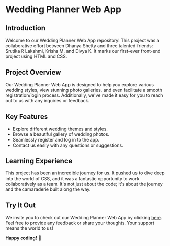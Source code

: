 # Wedding Planner Web App

## Introduction

Welcome to our Wedding Planner Web App repository! This project was a collaborative effort between Dhanya Shetty and three talented friends: Srutika R Lakshmi, Krisha M, and Divya K. It marks our first-ever front-end project using HTML and CSS.

## Project Overview

Our Wedding Planner Web App is designed to help you explore various wedding styles, view stunning photo galleries, and even facilitate a smooth registration/login process. Additionally, we've made it easy for you to reach out to us with any inquiries or feedback.

## Key Features

- Explore different wedding themes and styles.
- Browse a beautiful gallery of wedding photos.
- Seamlessly register and log in to the app.
- Contact us easily with any questions or suggestions.

## Learning Experience

This project has been an incredible journey for us. It pushed us to dive deep into the world of CSS, and it was a fantastic opportunity to work collaboratively as a team. It's not just about the code; it's about the journey and the camaraderie built along the way.

## Try It Out

We invite you to check out our Wedding Planner Web App by clicking [here](https://d-shetty33.github.io/forever-and-always-wedding-planner/). Feel free to provide any feedback or share your thoughts. Your support means the world to us!

**Happy coding!** 🌟
